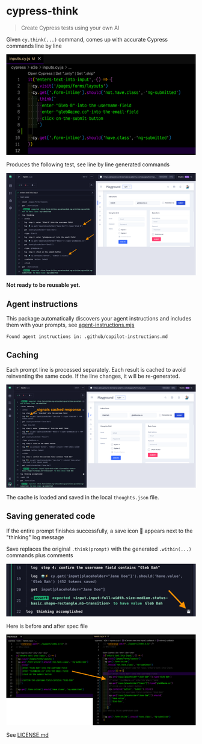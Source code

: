 # cypress-think

> Create Cypress tests using your own AI

Given `cy.think(...)` command, comes up with accurate Cypress commands line by line

![Input spec](./images/input.png)

Produces the following test, see line by line generated commands

![Passing test](./images/think.png)

**Not ready to be reusable yet.**

## Agent instructions

This package automatically discovers your agent instructions and includes them with your prompts, see [agent-instructions.mjs](./src/agent-instructions.mjs)

```
Found agent instructions in: .github/copilot-instructions.md
```

## Caching

Each prompt line is processed separately. Each result is cached to avoid reinventing the same code. If the line changes, it will be re-generated.

![Caching symbol](./images/caching.png)

The cache is loaded and saved in the local `thoughts.json` file.

## Saving generated code

If the entire prompt finishes successfully, a save icon 💾 appears next to the "thinking" log message

Save replaces the original `.think(prompt)` with the generated `.within(...)` commands plus comments

![Save icon](./images/save-icon.png)

Here is before and after spec file

![Saving generated code](./images/save-generated-code.png)

See [LICENSE.md](./LICENSE.md)

